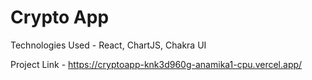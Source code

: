 # Crypto App


Technologies Used - React, ChartJS, Chakra UI



Project Link - https://cryptoapp-knk3d960g-anamika1-cpu.vercel.app/
